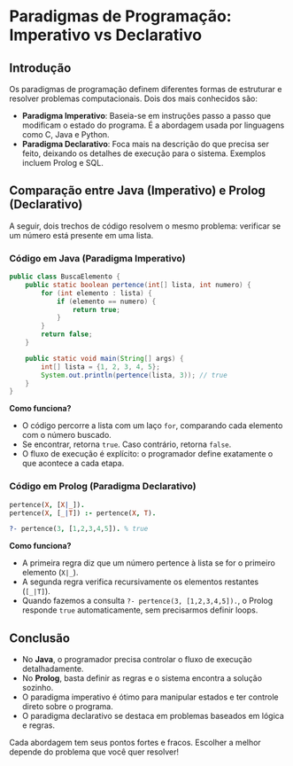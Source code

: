 # Paradigmas de Programação: Imperativo vs Declarativo

## Introdução
Os paradigmas de programação definem diferentes formas de estruturar e resolver problemas computacionais. Dois dos mais conhecidos são:

- **Paradigma Imperativo**: Baseia-se em instruções passo a passo que modificam o estado do programa. É a abordagem usada por linguagens como C, Java e Python.
- **Paradigma Declarativo**: Foca mais na descrição do que precisa ser feito, deixando os detalhes de execução para o sistema. Exemplos incluem Prolog e SQL.

## Comparação entre Java (Imperativo) e Prolog (Declarativo)

A seguir, dois trechos de código resolvem o mesmo problema: verificar se um número está presente em uma lista.

### **Código em Java (Paradigma Imperativo)**
```java
public class BuscaElemento {
    public static boolean pertence(int[] lista, int numero) {
        for (int elemento : lista) {
            if (elemento == numero) {
                return true;
            }
        }
        return false;
    }

    public static void main(String[] args) {
        int[] lista = {1, 2, 3, 4, 5};
        System.out.println(pertence(lista, 3)); // true
    }
}
```
**Como funciona?**
- O código percorre a lista com um laço `for`, comparando cada elemento com o número buscado.
- Se encontrar, retorna `true`. Caso contrário, retorna `false`.
- O fluxo de execução é explícito: o programador define exatamente o que acontece a cada etapa.

### **Código em Prolog (Paradigma Declarativo)**
```prolog
pertence(X, [X|_]).
pertence(X, [_|T]) :- pertence(X, T).

?- pertence(3, [1,2,3,4,5]). % true
```
**Como funciona?**
- A primeira regra diz que um número pertence à lista se for o primeiro elemento (`X|_`).
- A segunda regra verifica recursivamente os elementos restantes (`[_|T]`).
- Quando fazemos a consulta `?- pertence(3, [1,2,3,4,5]).`, o Prolog responde `true` automaticamente, sem precisarmos definir loops.

## Conclusão
- No **Java**, o programador precisa controlar o fluxo de execução detalhadamente.
- No **Prolog**, basta definir as regras e o sistema encontra a solução sozinho.
- O paradigma imperativo é ótimo para manipular estados e ter controle direto sobre o programa.
- O paradigma declarativo se destaca em problemas baseados em lógica e regras.

Cada abordagem tem seus pontos fortes e fracos. Escolher a melhor depende do problema que você quer resolver!
